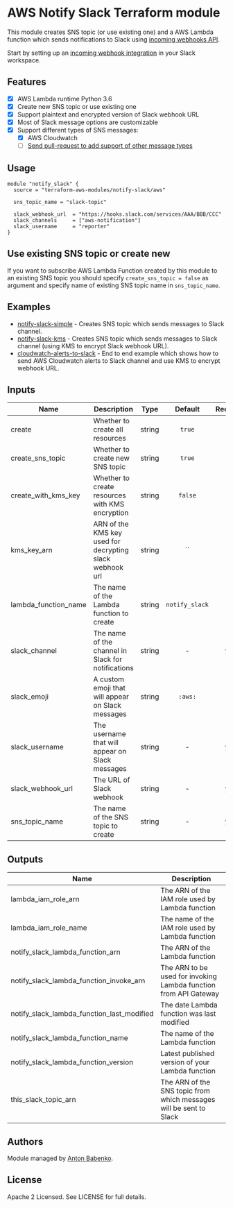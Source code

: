 # AWS Notify Slack Terraform module

This module creates SNS topic (or use existing one) and a AWS Lambda function which sends notifications to Slack using [incoming webhooks API](https://api.slack.com/incoming-webhooks).

Start by setting up an [incoming webhook integration](https://my.slack.com/services/new/incoming-webhook/) in your Slack workspace.

## Features

- [x] AWS Lambda runtime Python 3.6
- [x] Create new SNS topic or use existing one
- [x] Support plaintext and encrypted version of Slack webhook URL
- [x] Most of Slack message options are customizable
- [x] Support different types of SNS messages:
  - [x] AWS Cloudwatch
  - [ ] [Send pull-request to add support of other message types](https://github.com/terraform-aws-modules/terraform-aws-notify-slack/pulls)

## Usage

```hcl
module "notify_slack" {
  source = "terraform-aws-modules/notify-slack/aws"

  sns_topic_name = "slack-topic"

  slack_webhook_url  = "https://hooks.slack.com/services/AAA/BBB/CCC"
  slack_channels     = ["aws-notification"]
  slack_username     = "reporter"
}
```

## Use existing SNS topic or create new

If you want to subscribe AWS Lambda Function created by this module to an existing SNS topic you should specify `create_sns_topic = false` as argument and specify name of existing SNS topic name in `sns_topic_name`.

## Examples

* [notify-slack-simple](https://github.com/terraform-aws-modules/terraform-aws-notify-slack/tree/master/examples/notify-slack-simple) - Creates SNS topic which sends messages to Slack channel.
* [notify-slack-kms](https://github.com/terraform-aws-modules/terraform-aws-notify-slack/tree/master/examples/notify-slack-simple) - Creates SNS topic which sends messages to Slack channel (using KMS to encrypt Slack webhook URL).
* [cloudwatch-alerts-to-slack](https://github.com/terraform-aws-modules/terraform-aws-notify-slack/tree/master/examples/cloudwatch-alerts-to-slack) - End to end example which shows how to send AWS Cloudwatch alerts to Slack channel and use KMS to encrypt webhook URL.

<!-- BEGINNING OF PRE-COMMIT-TERRAFORM DOCS HOOK -->

## Inputs

| Name | Description | Type | Default | Required |
|------|-------------|:----:|:-----:|:-----:|
| create | Whether to create all resources | string | `true` | no |
| create_sns_topic | Whether to create new SNS topic | string | `true` | no |
| create_with_kms_key | Whether to create resources with KMS encryption | string | `false` | no |
| kms_key_arn | ARN of the KMS key used for decrypting slack webhook url | string | `` | no |
| lambda_function_name | The name of the Lambda function to create | string | `notify_slack` | no |
| slack_channel | The name of the channel in Slack for notifications | string | - | yes |
| slack_emoji | A custom emoji that will appear on Slack messages | string | `:aws:` | no |
| slack_username | The username that will appear on Slack messages | string | - | yes |
| slack_webhook_url | The URL of Slack webhook | string | - | yes |
| sns_topic_name | The name of the SNS topic to create | string | - | yes |

## Outputs

| Name | Description |
|------|-------------|
| lambda_iam_role_arn | The ARN of the IAM role used by Lambda function |
| lambda_iam_role_name | The name of the IAM role used by Lambda function |
| notify_slack_lambda_function_arn | The ARN of the Lambda function |
| notify_slack_lambda_function_invoke_arn | The ARN to be used for invoking Lambda function from API Gateway |
| notify_slack_lambda_function_last_modified | The date Lambda function was last modified |
| notify_slack_lambda_function_name | The name of the Lambda function |
| notify_slack_lambda_function_version | Latest published version of your Lambda function |
| this_slack_topic_arn | The ARN of the SNS topic from which messages will be sent to Slack |

<!-- END OF PRE-COMMIT-TERRAFORM DOCS HOOK -->

## Authors

Module managed by [Anton Babenko](https://github.com/antonbabenko).

## License

Apache 2 Licensed. See LICENSE for full details.
